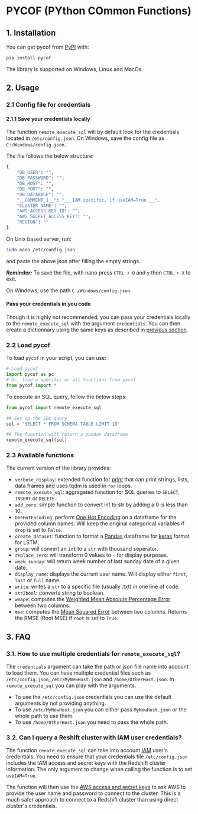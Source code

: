 # PYCOF (PYthon COmmon Functions)

## 1. Installation

You can get pycof from [PyPI](https://pypi.org/project/pycof/) with:

```bash
pip install pycof
```

The library is supported on Windows, Linux and MacOs.

## 2. Usage

### 2.1 Config file for credentials

#### 2.1.1 Save your credentials locally

The function `remote_execute_sql` will by default look for the credentials located in `/etc/config.json`.
On Windows, save the config file as `C:/Windows/config.json`.

The file follows the below structure:

```bash
{
	"DB_USER": "",
	"DB_PASSWORD": "",
	"DB_HOST": "",
	"DB_PORT": "",
	"DB_DATABASE": "",
	"__COMMENT_1__": "__ IAM specific, if useIAM=True __",
	"CLUSTER_NAME": "",
	"AWS_ACCESS_KEY_ID": "",
	"AWS_SECRET_ACCESS_KEY": "",
	"REGION": ""
}
```

On Unix based server, run:
```bash
sudo nano /etc/config.json
```

and paste the above json after filling the empty strings.

*__Reminder:__* To save the file, with nano press `CTRL + O` and `y` then `CTRL + X` to exit.

On Windows, use the path `C:/Windows/config.json`.


#### Pass your credentials in you code

Though it is highly not recommended, you can pass your credentials locally to the `remote_execute_sql` with the argument `credentials`.
You can then create a dictionnary using the same keys as described in [previous section](#111-save-your-credentials-locally).


### 2.2 Load pycof

To load `pycof` in your script, you can use:

```python
# Load pycof
import pycof as pc
# Or, load a specific or all functions from pycof
from pycof import *
```

To execute an SQL query, follow the below steps:

```python
from pycof import remote_execute_sql

## Set up the SQL query
sql = "SELECT * FROM SCHEMA.TABLE LIMIT 10"

## The function will return a pandas dataframe
remote_execute_sql(sql)
```


### 2.3 Available functions

The current version of the library provides:

* `verbose_display`: extended function for [print](https://docs.python.org/3/library/functions.html#print) that can print strings, lists, data frames and uses tqdm is used in `for` loops.
* `remote_execute_sql`: aggragated function for SQL queries to `SELECT`, `INSERT` or `DELETE`.
* `add_zero`: simple function to convert int to str by adding a 0 is less than 10.
* `OneHotEncoding`: perform [One Hot Encoding](https://en.wikipedia.org/wiki/One-hot) on a dataframe for the provided column names. Will keep the original categorical variables if `drop` is set to `False`.
* `create_dataset`: function to format a [Pandas](https://pandas.pydata.org/pandas-docs/stable/reference/frame.html) dataframe for [keras](https://keras.io/) format for LSTM.
* `group`: will convert an `int` to a `str` with thousand seperator.
* `replace_zero`: will transform 0 values to `-` for display purposes.
* `week_sunday`: will return week number of last sunday date of a given date.
* `display_name`: displays the current user name. Will display either `first`, `last` or `full` name.
* `write`: writes a `str` to a specific file (usually .txt) in one line of code.
* `str2bool`: converts string to boolean.
* `wmape`: computes the [Weighted Mean Absolute Percentage Error](https://en.wikipedia.org/wiki/Mean_absolute_percentage_error) between two columns.
* `mse`: computes the [Mean Squared Error](https://en.wikipedia.org/wiki/Mean_squared_error) between two columns. Returns the RMSE (Root MSE) if `root` is set to `True`.


## 3. FAQ

### 3.1. How to use multiple credentials for `remote_execute_sql`?

The `credentials` argument can take the path or json file name into account to load them.
You can have multiple credential files such as `/etc/config.json`, `/etc/MyNewHost.json` and `/home/OtherHost.json`.
In `remote_execute_sql` you can play with the arguments.

* To use the `/etc/config.json` credentials you can use the default arguments by not providing anything.
* To use `/etc/MyNewHost.json` you can either pass `MyNewHost.json` or the whole path to use them.
* To use `/home/OtherHost.json` you need to pass the whole path.

### 3.2. Can I query a Reshift cluster with IAM user credentials?

The function `renote_execute_sql` can take into account [IAM](https://aws.amazon.com/iam/features/manage-users/) user's credentials. You need to ensure that your credentials file `/etc/config.json` includes the IAM access and secret keys with the Redshift cluster information.
The only argument to change when calling the function is to set `useIAM=True`.

The function will then use the [AWS access and secret keys](https://docs.aws.amazon.com/IAM/latest/UserGuide/id_credentials_access-keys.html)
to ask AWS to provide the user name and password to connect to the cluster.
This is a much safer approach to connect to a Redshift cluster than using direct cluster's credentials.